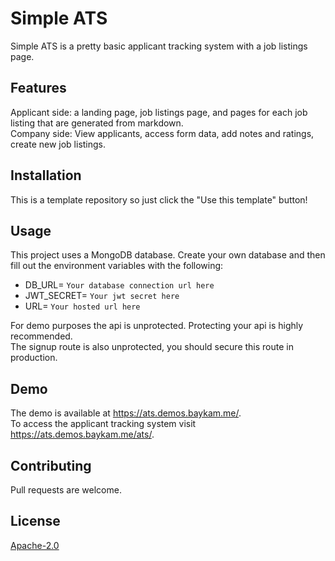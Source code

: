 # Simple ATS

Simple ATS is a pretty basic applicant tracking system with a job listings page.

## Features
Applicant side: a landing page, job listings page, and pages for each job listing that are generated from markdown.  
Company side: View applicants, access form data, add notes and ratings, create new job listings.

## Installation
This is a template repository so just click the "Use this template" button!

## Usage
This project uses a MongoDB database. Create your own database and then fill out the environment variables with the following:
- DB_URL= `Your database connection url here`
- JWT_SECRET= `Your jwt secret here`
- URL= `Your hosted url here`

For demo purposes the api is unprotected. Protecting your api is highly recommended.  
The signup route is also unprotected, you should secure this route in production.

## Demo
The demo is available at https://ats.demos.baykam.me/.  
To access the applicant tracking system visit https://ats.demos.baykam.me/ats/.

## Contributing
Pull requests are welcome.

## License
[Apache-2.0](https://www.apache.org/licenses/LICENSE-2.0)
